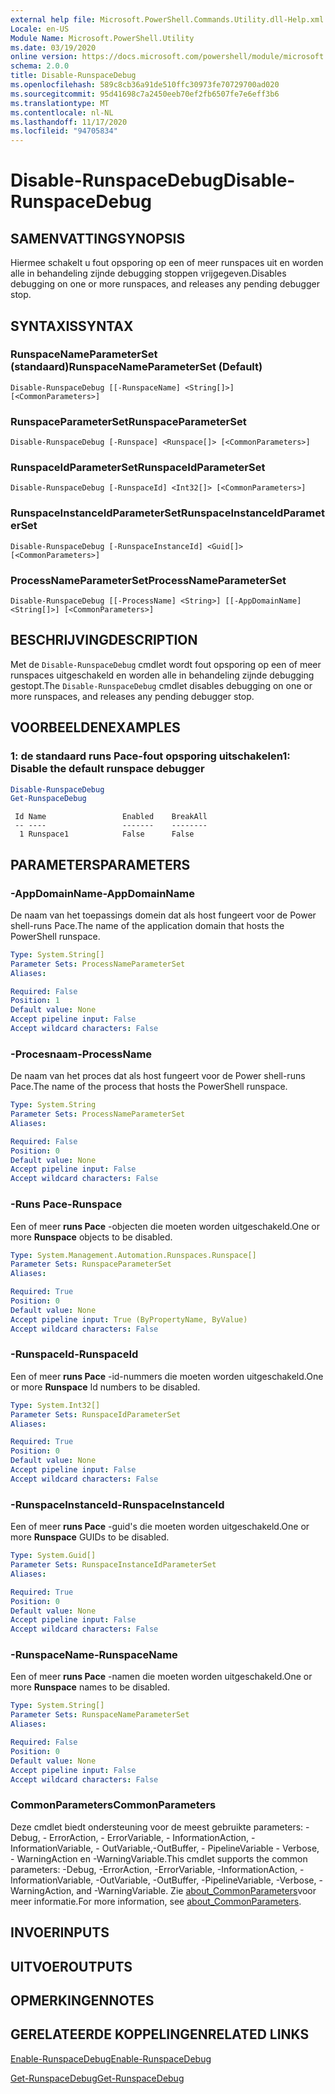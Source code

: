 ```yaml
---
external help file: Microsoft.PowerShell.Commands.Utility.dll-Help.xml
Locale: en-US
Module Name: Microsoft.PowerShell.Utility
ms.date: 03/19/2020
online version: https://docs.microsoft.com/powershell/module/microsoft.powershell.utility/disable-runspacedebug?view=powershell-7.2&WT.mc_id=ps-gethelp
schema: 2.0.0
title: Disable-RunspaceDebug
ms.openlocfilehash: 589c8cb36a91de510ffc30973fe70729700ad020
ms.sourcegitcommit: 95d41698c7a2450eeb70ef2fb6507fe7e6eff3b6
ms.translationtype: MT
ms.contentlocale: nl-NL
ms.lasthandoff: 11/17/2020
ms.locfileid: "94705834"
---
```

# <span data-ttu-id="5addc-102">Disable-RunspaceDebug</span><span class="sxs-lookup"><span data-stu-id="5addc-102">Disable-RunspaceDebug</span></span>

## <span data-ttu-id="5addc-103">SAMENVATTING</span><span class="sxs-lookup"><span data-stu-id="5addc-103">SYNOPSIS</span></span>
<span data-ttu-id="5addc-104">Hiermee schakelt u fout opsporing op een of meer runspaces uit en worden alle in behandeling zijnde debugging stoppen vrijgegeven.</span><span class="sxs-lookup"><span data-stu-id="5addc-104">Disables debugging on one or more runspaces, and releases any pending debugger stop.</span></span>

## <span data-ttu-id="5addc-105">SYNTAXIS</span><span class="sxs-lookup"><span data-stu-id="5addc-105">SYNTAX</span></span>

### <span data-ttu-id="5addc-106">RunspaceNameParameterSet (standaard)</span><span class="sxs-lookup"><span data-stu-id="5addc-106">RunspaceNameParameterSet (Default)</span></span>

```
Disable-RunspaceDebug [[-RunspaceName] <String[]>] [<CommonParameters>]
```

### <span data-ttu-id="5addc-107">RunspaceParameterSet</span><span class="sxs-lookup"><span data-stu-id="5addc-107">RunspaceParameterSet</span></span>

```
Disable-RunspaceDebug [-Runspace] <Runspace[]> [<CommonParameters>]
```

### <span data-ttu-id="5addc-108">RunspaceIdParameterSet</span><span class="sxs-lookup"><span data-stu-id="5addc-108">RunspaceIdParameterSet</span></span>

```
Disable-RunspaceDebug [-RunspaceId] <Int32[]> [<CommonParameters>]
```

### <span data-ttu-id="5addc-109">RunspaceInstanceIdParameterSet</span><span class="sxs-lookup"><span data-stu-id="5addc-109">RunspaceInstanceIdParameterSet</span></span>

```
Disable-RunspaceDebug [-RunspaceInstanceId] <Guid[]> [<CommonParameters>]
```

### <span data-ttu-id="5addc-110">ProcessNameParameterSet</span><span class="sxs-lookup"><span data-stu-id="5addc-110">ProcessNameParameterSet</span></span>

```
Disable-RunspaceDebug [[-ProcessName] <String>] [[-AppDomainName] <String[]>] [<CommonParameters>]
```

## <span data-ttu-id="5addc-111">BESCHRIJVING</span><span class="sxs-lookup"><span data-stu-id="5addc-111">DESCRIPTION</span></span>

<span data-ttu-id="5addc-112">Met de `Disable-RunspaceDebug` cmdlet wordt fout opsporing op een of meer runspaces uitgeschakeld en worden alle in behandeling zijnde debugging gestopt.</span><span class="sxs-lookup"><span data-stu-id="5addc-112">The `Disable-RunspaceDebug` cmdlet disables debugging on one or more runspaces, and releases any pending debugger stop.</span></span>

## <span data-ttu-id="5addc-113">VOORBEELDEN</span><span class="sxs-lookup"><span data-stu-id="5addc-113">EXAMPLES</span></span>

### <span data-ttu-id="5addc-114">1: de standaard runs Pace-fout opsporing uitschakelen</span><span class="sxs-lookup"><span data-stu-id="5addc-114">1: Disable the default runspace debugger</span></span>

```powershell
Disable-RunspaceDebug
Get-RunspaceDebug
```

```Output
 Id Name                 Enabled    BreakAll
 -- ----                 -------    --------
  1 Runspace1            False      False
```

## <span data-ttu-id="5addc-115">PARAMETERS</span><span class="sxs-lookup"><span data-stu-id="5addc-115">PARAMETERS</span></span>

### <span data-ttu-id="5addc-116">-AppDomainName</span><span class="sxs-lookup"><span data-stu-id="5addc-116">-AppDomainName</span></span>

<span data-ttu-id="5addc-117">De naam van het toepassings domein dat als host fungeert voor de Power shell-runs Pace.</span><span class="sxs-lookup"><span data-stu-id="5addc-117">The name of the application domain that hosts the PowerShell runspace.</span></span>

```yaml
Type: System.String[]
Parameter Sets: ProcessNameParameterSet
Aliases:

Required: False
Position: 1
Default value: None
Accept pipeline input: False
Accept wildcard characters: False
```

### <span data-ttu-id="5addc-118">-Procesnaam</span><span class="sxs-lookup"><span data-stu-id="5addc-118">-ProcessName</span></span>

<span data-ttu-id="5addc-119">De naam van het proces dat als host fungeert voor de Power shell-runs Pace.</span><span class="sxs-lookup"><span data-stu-id="5addc-119">The name of the process that hosts the PowerShell runspace.</span></span>

```yaml
Type: System.String
Parameter Sets: ProcessNameParameterSet
Aliases:

Required: False
Position: 0
Default value: None
Accept pipeline input: False
Accept wildcard characters: False
```

### <span data-ttu-id="5addc-120">-Runs Pace</span><span class="sxs-lookup"><span data-stu-id="5addc-120">-Runspace</span></span>

<span data-ttu-id="5addc-121">Een of meer **runs Pace** -objecten die moeten worden uitgeschakeld.</span><span class="sxs-lookup"><span data-stu-id="5addc-121">One or more **Runspace** objects to be disabled.</span></span>

```yaml
Type: System.Management.Automation.Runspaces.Runspace[]
Parameter Sets: RunspaceParameterSet
Aliases:

Required: True
Position: 0
Default value: None
Accept pipeline input: True (ByPropertyName, ByValue)
Accept wildcard characters: False
```

### <span data-ttu-id="5addc-122">-RunspaceId</span><span class="sxs-lookup"><span data-stu-id="5addc-122">-RunspaceId</span></span>

<span data-ttu-id="5addc-123">Een of meer **runs Pace** -id-nummers die moeten worden uitgeschakeld.</span><span class="sxs-lookup"><span data-stu-id="5addc-123">One or more **Runspace** Id numbers to be disabled.</span></span>

```yaml
Type: System.Int32[]
Parameter Sets: RunspaceIdParameterSet
Aliases:

Required: True
Position: 0
Default value: None
Accept pipeline input: False
Accept wildcard characters: False
```

### <span data-ttu-id="5addc-124">-RunspaceInstanceId</span><span class="sxs-lookup"><span data-stu-id="5addc-124">-RunspaceInstanceId</span></span>

<span data-ttu-id="5addc-125">Een of meer **runs Pace** -guid's die moeten worden uitgeschakeld.</span><span class="sxs-lookup"><span data-stu-id="5addc-125">One or more **Runspace** GUIDs to be disabled.</span></span>

```yaml
Type: System.Guid[]
Parameter Sets: RunspaceInstanceIdParameterSet
Aliases:

Required: True
Position: 0
Default value: None
Accept pipeline input: False
Accept wildcard characters: False
```

### <span data-ttu-id="5addc-126">-RunspaceName</span><span class="sxs-lookup"><span data-stu-id="5addc-126">-RunspaceName</span></span>

<span data-ttu-id="5addc-127">Een of meer **runs Pace** -namen die moeten worden uitgeschakeld.</span><span class="sxs-lookup"><span data-stu-id="5addc-127">One or more **Runspace** names to be disabled.</span></span>

```yaml
Type: System.String[]
Parameter Sets: RunspaceNameParameterSet
Aliases:

Required: False
Position: 0
Default value: None
Accept pipeline input: False
Accept wildcard characters: False
```

### <span data-ttu-id="5addc-128">CommonParameters</span><span class="sxs-lookup"><span data-stu-id="5addc-128">CommonParameters</span></span>

<span data-ttu-id="5addc-129">Deze cmdlet biedt ondersteuning voor de meest gebruikte parameters: -Debug, - ErrorAction, - ErrorVariable, - InformationAction, -InformationVariable, - OutVariable,-OutBuffer, - PipelineVariable - Verbose, - WarningAction en -WarningVariable.</span><span class="sxs-lookup"><span data-stu-id="5addc-129">This cmdlet supports the common parameters: -Debug, -ErrorAction, -ErrorVariable, -InformationAction, -InformationVariable, -OutVariable, -OutBuffer, -PipelineVariable, -Verbose, -WarningAction, and -WarningVariable.</span></span> <span data-ttu-id="5addc-130">Zie [about_CommonParameters](https://go.microsoft.com/fwlink/?LinkID=113216)voor meer informatie.</span><span class="sxs-lookup"><span data-stu-id="5addc-130">For more information, see [about_CommonParameters](https://go.microsoft.com/fwlink/?LinkID=113216).</span></span>

## <span data-ttu-id="5addc-131">INVOER</span><span class="sxs-lookup"><span data-stu-id="5addc-131">INPUTS</span></span>

## <span data-ttu-id="5addc-132">UITVOER</span><span class="sxs-lookup"><span data-stu-id="5addc-132">OUTPUTS</span></span>

## <span data-ttu-id="5addc-133">OPMERKINGEN</span><span class="sxs-lookup"><span data-stu-id="5addc-133">NOTES</span></span>

## <span data-ttu-id="5addc-134">GERELATEERDE KOPPELINGEN</span><span class="sxs-lookup"><span data-stu-id="5addc-134">RELATED LINKS</span></span>

[<span data-ttu-id="5addc-135">Enable-RunspaceDebug</span><span class="sxs-lookup"><span data-stu-id="5addc-135">Enable-RunspaceDebug</span></span>](Enable-RunspaceDebug.md)

[<span data-ttu-id="5addc-136">Get-RunspaceDebug</span><span class="sxs-lookup"><span data-stu-id="5addc-136">Get-RunspaceDebug</span></span>](Get-RunspaceDebug.md)

